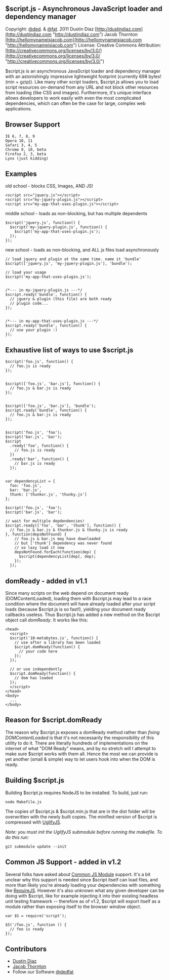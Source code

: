 $script.js - Asynchronous JavaScript loader and dependency manager
------------------------------------------------------------------

Copyright: [@ded](http://twitter.com/ded "@ded"). & [@fat](http://twitter.com/fat "@fat"). 2011
Dustin Diaz [http://dustindiaz.com](http://dustindiaz.com "http://dustindiaz.com")
Jacob Thornton [http://hellomynameisjacob.com](http://hellomynameisjacob.com "http://hellomynameisjacob.com")
License: Creative Commons Attribution: [http://creativecommons.org/licenses/by/3.0/](http://creativecommons.org/licenses/by/3.0/ "http://creativecommons.org/licenses/by/3.0/")

$script.js is an asynchronous JavaScript loader and dependency manager with an astonishingly impressive lightweight footprint (currently 698 bytes! (min + gzip)). Like many other script loaders, $script.js allows you to load script resources on-demand from any URL and not block other resources from loading (like CSS and images). Furthermore, it's unique interface allows developers to work easily with even the most complicated dependencies, which can often be the case for large, complex web applications.

Browser Support
---------------
    IE 6, 7, 8, 9
    Opera 10, 11
    Safari 3, 4, 5
    Chrome 9, 10, beta
    Firefox 2, 3, beta
    Lynx (just kidding)

Examples
--------

old school - blocks CSS, Images, AND JS!

    <script src="jquery.js"></script>
    <script src="my-jquery-plugin.js"></script>
    <script src="my-app-that-uses-plugin.js"></script>


middle school - loads as non-blocking, but has multiple dependents

    $script('jquery.js', function() {
      $script('my-jquery-plugin.js', function() {
        $script('my-app-that-uses-plugin.js');
      });
    });

new school - loads as non-blocking, and ALL js files load asynchronously

    // load jquery and plugin at the same time. name it 'bundle'
    $script(['jquery.js', 'my-jquery-plugin.js'], 'bundle');

    // load your usage
    $script('my-app-that-uses-plugin.js');


    /*--- in my-jquery-plugin.js ---*/
    $script.ready('bundle', function() {
      // jquery & plugin (this file) are both ready
      // plugin code...
    });


    /*--- in my-app-that-uses-plugin.js ---*/
    $script.ready('bundle', function() {
      // use your plugin :)
    });


Exhaustive list of ways to use $script.js
-----------------------------------------
    $script('foo.js', function() {
      // foo.js is ready
    });


    $script(['foo.js', 'bar.js'], function() {
      // foo.js & bar.js is ready
    });


    $script(['foo.js', 'bar.js'], 'bundle');
    $script.ready('bundle', function() {
      // foo.js & bar.js is ready
    });


    $script('foo.js', 'foo');
    $script('bar.js', 'bar');
    $script
      .ready('foo', function() {
        // foo.js is ready
      })
      .ready('bar', function() {
        // bar.js is ready
      });


    var dependencyList = {
      foo: 'foo.js',
      bar: 'bar.js',
      thunk: ['thunkor.js', 'thunky.js']
    };

    $script('foo.js', 'foo');
    $script('bar.js', 'bar');

    // wait for multiple depdendencies!
    $script.ready(['foo', 'bar', 'thunk'], function() {
      // foo.js & bar.js & thunkor.js & thunky.js is ready
    }, function(depsNotFound) {
        // foo.js & bar.js may have downloaded
        // but ['thunk'] dependency was never found
        // so lazy load it now
        depsNotFound.forEach(function(dep) {
          $script(dependencyList[dep], dep);
        });
      });

domReady - added in v1.1
-------------
Since many scripts on the web depend on document ready (DOMContentLoaded), loading them with $script.js may lead to a race condition where the document will have already loaded after your script loads (because $script.js is so fast!), yielding your document ready callbacks useless. Thus $script.js has added a new method on the $script object call *domReady*. It works like this:

    <head>
      <script>
      $script('10-metabytes.js', function() {
        // use after a library has been loaded
        $script.domReady(function() {
          // your code here
        });
      });

      // or use independently
      $script.domReady(function() {
        // dom has loaded
      });
      </script>
    </head>
    <body>
      ...
    </body>

Reason for $script.domReady
---------------------------
The reason why $script.js exposes a domReady method rather than *fixing DOMContentLoaded* is that it's not necessarily the responsibility of this utility to do it. There are literally hundreds of implementations on the internet of what "DOM Ready" means, and by no stretch will I attempt to make sure $script works with them all. Hence the most we can provide is yet another (small & simple) way to let users hook into when the DOM is ready.

Building $script.js
-------------------
Building $script.js requires NodeJS to be installed. To build, just run:

    node Makefile.js

The copies of $script.js & $script.min.js that are in the dist folder will be overwritten with the newly built copies. The minified version of $script is compressed with [UglifyJS](https://github.com/mishoo/UglifyJS "UglifyJS").

*Note: you must init the UglifyJS submodule before running the makefile. To do this run:*

    git submodule update --init

Common JS Support - added in v1.2
-----------------

Several folks have asked about [Common JS Module](http://commonjs.org) support. It's a bit unclear why this support is needed since $script itself can load files, and more than likely you're already loading your dependencies with something like [RequireJS](http://requirejs.org/). However it's also unknown what any given developer can be doing with $script, like for example injecting it into their existing headless unit testing framework -- therefore as of v1.2, $script will export itself as a module rather than exposing itself to the browser _window_ object.

    var $S = require('script');

    $S('/foo.js', function () {
      // foo is ready
    });

Contributors
------------
  * [Dustin Diaz](https://github.com/ded/klass/commits/master?author=ded)
  * [Jacob Thornton](https://github.com/ded/klass/commits/master?author=fat)
  * Follow our Software [@dedfat](http://twitter.com/dedfat)